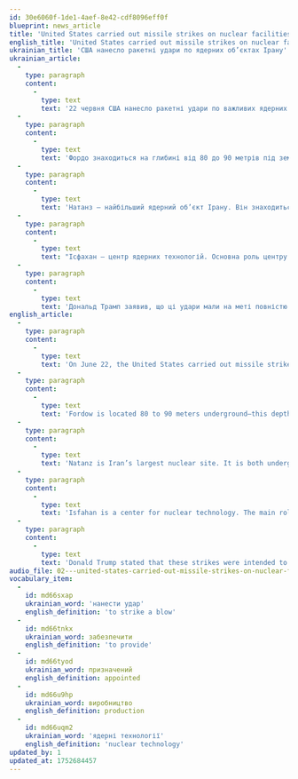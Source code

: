 ```yaml
---
id: 30e6060f-1de1-4aef-8e42-cdf8096eff0f
blueprint: news_article
title: 'United States carried out missile strikes on nuclear facilities in Iran'
english_title: 'United States carried out missile strikes on nuclear facilities in Iran'
ukrainian_title: 'США нанесло ракетні удари по ядерних об’єктах Ірану'
ukrainian_article:
  -
    type: paragraph
    content:
      -
        type: text
        text: '22 червня США нанесло ракетні удари по важливих ядерних об’єктах Ірану: Фордо, Натанз та Ісфахан.'
  -
    type: paragraph
    content:
      -
        type: text
        text: 'Фордо знаходиться на глибині від 80 до 90 метрів під землею – таке місце мало забезпечити захист від потенційних атак. Спочатку об’єкт був призначений для мирних цілей, а плани щодо його реконструкції довгий час були в секреті.'
  -
    type: paragraph
    content:
      -
        type: text
        text: 'Натанз – найбільший ядерний об’єкт Ірану. Він знаходиться і під землею, і на поверхні і має можливість виробляти великі кількості урану як для палива для електростанцій, так і для ядерної зброї. В останні роки Іран продовжував збільшувати кількість апаратів на об’єкті.'
  -
    type: paragraph
    content:
      -
        type: text
        text: "Ісфахан – центр ядерних технологій. Основна роль центру полягає в проведенні досліджень, пов'язаних з ураном. Там працює близько 3000 вчених, які займаються ядерною інженерією, металургією та хімією."
  -
    type: paragraph
    content:
      -
        type: text
        text: 'Дональд Трамп заявив, що ці удари мали на меті повністю знищити іранську програму зі збагачення урану і таким чином обмежити ядерну загрозу від «держави-спонсора тероризму номер один у світі».'
english_article:
  -
    type: paragraph
    content:
      -
        type: text
        text: 'On June 22, the United States carried out missile strikes on important nuclear facilities in Iran: Fordow, Natanz, and Isfahan.'
  -
    type: paragraph
    content:
      -
        type: text
        text: 'Fordow is located 80 to 90 meters underground—this depth was intended to provide protection from potential attacks. It was originally designed for peaceful purposes, and plans for its reconstruction were kept secret for a long time.'
  -
    type: paragraph
    content:
      -
        type: text
        text: 'Natanz is Iran’s largest nuclear site. It is both underground and above ground and has the capacity to produce large quantities of uranium, for nuclear power plant fuel as well as for nuclear weapons. In recent years, Iran has continued to increase the number of centrifuges at the facility.'
  -
    type: paragraph
    content:
      -
        type: text
        text: 'Isfahan is a center for nuclear technology. The main role of the center is to conduct research related to uranium. It employs about 3,000 scientists who work in nuclear engineering, metallurgy, and chemistry. '
  -
    type: paragraph
    content:
      -
        type: text
        text: 'Donald Trump stated that these strikes were intended to completely destroy Iran’s uranium enrichment program and thereby limit the nuclear threat from what he called “the world’s number-one state sponsor of terrorism.”'
audio_file: 02---united-states-carried-out-missile-strikes-on-nuclear-facilities-in-iran.mp3
vocabulary_item:
  -
    id: md66sxap
    ukrainian_word: 'нанести удар'
    english_definition: 'to strike a blow'
  -
    id: md66tnkx
    ukrainian_word: забезпечити
    english_definition: 'to provide'
  -
    id: md66tyod
    ukrainian_word: призначений
    english_definition: appointed
  -
    id: md66u9hp
    ukrainian_word: виробництво
    english_definition: production
  -
    id: md66uqm2
    ukrainian_word: 'ядерні технології'
    english_definition: 'nuclear technology'
updated_by: 1
updated_at: 1752684457
---
```

